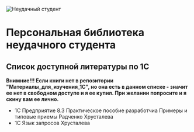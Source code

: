 ![Неудачный студент](https://user-images.githubusercontent.com/20025263/111709300-6781ee00-8858-11eb-9cad-cc08dc4ddb9c.png)
# Персональная библиотека неудачного студента
## Список доступной литературы по 1С

**Внимние!!! Eсли книги нет в репозитории "Материалы_для_изучения_1С", но она есть в данном списке - значит ее нет в свободном доступе и я ее купил. При желании попросите и я скину вам ее лично.**

- 1С Предприятие 8.3 Практическое пособие разработчиа Примеры и типовые приемы Радченко Хрусталева
- 1C Язык запросов Хрусталева
